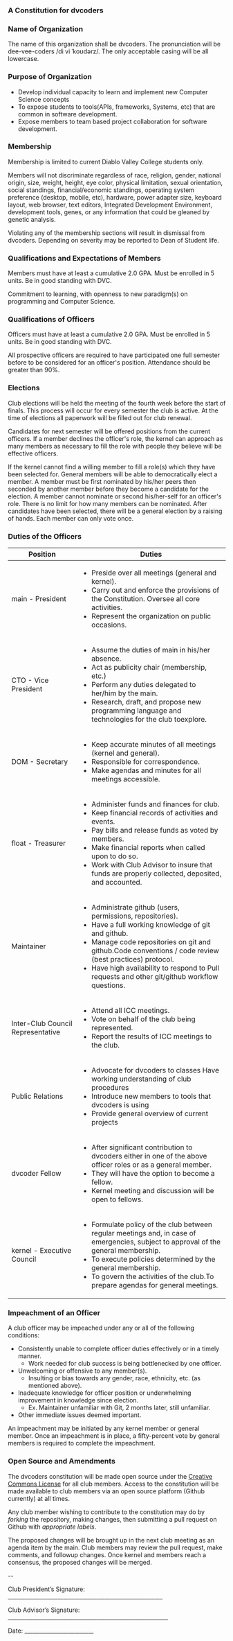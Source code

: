 ### A Constitution for dvcoders

### Name of Organization
The name of this organization shall be dvcoders. The pronunciation will be dee-vee-coders /di vi ˈkoʊdərz/. The only acceptable casing will be all lowercase.

### Purpose of Organization
- Develop individual capacity to learn and implement new Computer Science concepts
- To expose students to tools(APIs, frameworks, Systems, etc) that are common in software development.
- Expose members to team based project collaboration for software development.

### Membership
Membership is limited to current Diablo Valley College students only.

Members will not discriminate regardless of race, religion, gender, national origin, size, weight, height, eye color, physical limitation, sexual orientation, social standings, financial/economic standings, operating system preference (desktop, mobile, etc), hardware, power adapter size, keyboard layout, web browser, text editors, Integrated Development Environment, development tools, genes, or any information that could be gleaned by genetic analysis.

Violating any of the membership sections will result in dismissal from dvcoders. Depending on severity may be reported to Dean of Student life.

### Qualifications and Expectations of Members
Members must have at least a cumulative 2.0 GPA. Must be enrolled in 5 units. Be in  good standing with DVC.

Commitment to learning, with openness to new paradigm(s) on programming and Computer Science.

### Qualifications of Officers
Officers must have at least a cumulative 2.0 GPA. Must be enrolled in 5 units. Be in  good standing with DVC.

All prospective officers are required to have participated one full semester before to be considered for an officer's position. Attendance should be greater than 90%.

### Elections
Club elections will be held the meeting of the fourth week before the start of finals. This process will occur for every semester the club is active. At the time of elections all paperwork will be filled out for club renewal.

Candidates for next semester will be offered positions from the current officers. If a member declines the officer's role, the kernel can approach as many members as necessary to fill the role with people they believe will be effective officers.

If the kernel cannot find a willing member to fill a role(s) which they have been selected for. General members will be able to democratically elect a member. A member must be first nominated by his/her peers then seconded by another member before they become a candidate for the election. A member cannot nominate or second his/her-self for an officer's role. There is no limit for how many members can be nominated. After candidates have been selected, there will be a general election by a raising of hands. Each member can only vote once.


### Duties of the Officers
| Position                          | Duties                                                                                                                                                                                                                                                                                                 |
|-----------------------------------|--------------------------------------------------------------------------------------------------------------------------------------------------------------------------------------------------------------------------------------------------------------------------------------------------------|
| main - President                  |  <ul> <li>Preside over all meetings (general and kernel).</li> <li>Carry out and enforce the provisions of the Constitution. Oversee all core activities.</li> <li>Represent the organization on public occasions.</li> </ul>                                                                                                                 |
| CTO - Vice President              | <ul> <li>Assume the duties of main in his/her absence.</li> <li> Act as publicity chair (membership, etc.)</li> <li>Perform any duties delegated to her/him by the main.</li> <li>Research, draft, and propose new programming language and technologies for the club toexplore.</li> </ul>                                                              |
| DOM - Secretary                   | <ul> <li>Keep accurate minutes of all meetings (kernel and general).</li> <li>Responsible for correspondence.</li> <li>Make agendas and minutes for all meetings accessible.</li> </ul>                                                                                                                                                        |
| float - Treasurer                 | <ul> <li>Administer funds and finances for club.</li> <li>Keep financial records of activities and events.</li> <li>Pay bills and release funds as voted by members.</li> <li>Make financial reports when called upon to do so.</li> <li>Work with Club Advisor to insure that funds are properly collected, deposited, and accounted.</li> </ul>                  |
| Maintainer                        | <ul> <li>Administrate github (users, permissions, repositories).</li> <li>Have a full working knowledge of git and github.</li> <li>Manage code repositories on git and github.Code conventions / code review (best practices) protocol.</li> <li>Have high availability to respond to Pull requests and other git/github workflow questions.</li> </ul> |
| Inter-Club Council Representative | <ul> <li>Attend all ICC meetings.</li> <li>Vote on behalf of the club being represented.</li> <li>Report the results of ICC meetings to the club.</li></ul>                                                                                                                                                                                   |
| Public Relations                  | <ul> <li>Advocate for dvcoders to classes Have working understanding of club procedures</li><li>Introduce new members to tools that dvcoders is using </li> <li>Provide general overview of current projects</li> </ul>                                                                                                                       |
| dvcoder Fellow                    | <ul> <li>After significant contribution to dvcoders either in one of the above officer roles or as a general member.</li> <li>They will have the option to become a fellow.</li> <li>Kernel meeting and discussion will be open to fellows.</li></ul>                                                                                        |
| kernel - Executive Council        | <ul> <li>Formulate policy of the club between regular meetings and, in case of emergencies, subject to approval of the general membership.</li> <li>To execute policies determined by the general membership.</li> <li>To govern the activities of the club.To prepare agendas for general meetings.</li> </ul>                                |


### Impeachment of an Officer
A club officer may be impeached under any or all of the following conditions:

- Consistently unable to complete officer duties effectively or in a timely manner.
	- Work needed for club success is being bottlenecked by one officer.  
- Unwelcoming or offensive to any member(s).
	- Insulting or bias towards any gender, race, ethnicity, etc. (as mentioned above). 
- Inadequate knowledge for officer position or underwhelming improvement in knowledge since election. 
	- Ex. Maintainer unfamiliar with Git, 2 months later, still unfamiliar.
- Other immediate issues deemed important.

An impeachment may be initiated by any kernel member or general member. Once an impeachment is in place, a fifty-percent vote by general members is required to complete the impeachment.

### Open Source and Amendments 
The dvcoders constitution will be made open source under the [Creative Commons License](http://creativecommons.org/licenses/by-nc-nd/4.0/legalcode) for all club members. Access to the constitution will be made available to club members via an open source platform (Github currently) at all times.

Any club member wishing to contribute to the constitution may do by *forking* the repository, making changes, then submitting a pull request on Github with *appropriate labels*.

The proposed changes will be brought up in the next club meeting as an agenda item by the main. Club members may review the pull request, make comments, and followup changes. Once kernel and members reach a consensus, the proposed changes will be merged.

--

Club President’s Signature: ________________________________________________________

Club Advisor’s Signature: __________________________________________________________

Date: _________________________
